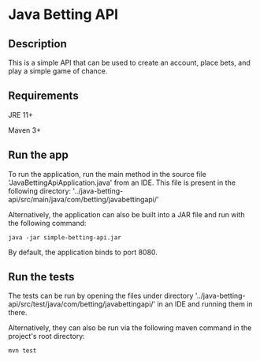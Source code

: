 # Java Betting API
## Description
This is a simple API that can be used to create an account, place bets, and play a simple game of chance. 

## Requirements
JRE 11+

Maven 3+

## Run the app
To run the application, run the main method in the source file 'JavaBettingApiApplication.java' from an IDE. This file is present in the following directory: '../java-betting-api/src/main/java/com/betting/javabettingapi/'

Alternatively, the application can also be built into a JAR file and run with the following command: 

    java -jar simple-betting-api.jar

By default, the application binds to port 8080.

## Run the tests
The tests can be run by opening the files under directory 
'../java-betting-api/src/test/java/com/betting/javabettingapi/' in an IDE and running them in there.

Alternatively, they can also be run via the following maven command in the project's root directory:

    mvn test

